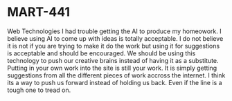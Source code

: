 # MART-441
 Web Technologies
I had trouble getting the AI to produce my homeowork. I believe using AI to come up with ideas is totally acceptable. I do not believe it is not if you are trying to make it do the work but using it for suggestions is acceptable and should be encouraged. We should be using this technology to push our creative brains instead of having it as a substitute. Putting in your own work into the site is still your work. It is simply getting suggestions from all the different pieces of work accross the internet. I think its a way to push us forward instead of holding us back. Even if the line is a tough one to tread on. 